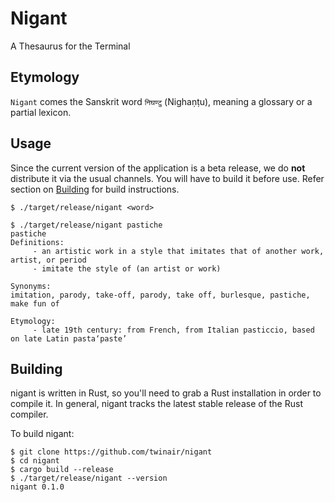 # Nigant
A Thesaurus for the Terminal

## Etymology
`Nigant` comes the Sanskrit word `निघण्टु` (Nighaṇṭu), meaning a glossary or a partial lexicon.

## Usage
Since the current version of the application is a beta release, we do **not** distribute it via the usual channels. You will have to build it before use. Refer section on [Building](#Building) for build instructions.

```
$ ./target/release/nigant <word> 
```

```
$ ./target/release/nigant pastiche                                                                                                 
pastiche
Definitions:
	 - an artistic work in a style that imitates that of another work, artist, or period
	 - imitate the style of (an artist or work)

Synonyms:
imitation, parody, take-off, parody, take off, burlesque, pastiche, make fun of

Etymology:
	 - late 19th century: from French, from Italian pasticcio, based on late Latin pasta‘paste’
```

## Building
nigant is written in Rust, so you'll need to grab a Rust installation in order to compile it. In general, nigant tracks the latest stable release of the Rust compiler.

To build nigant:
```
$ git clone https://github.com/twinair/nigant
$ cd nigant
$ cargo build --release
$ ./target/release/nigant --version
nigant 0.1.0
```
